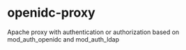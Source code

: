 # openidc-proxy
Apache proxy with authentication or authorization based on mod_auth_openidc and mod_auth_ldap

